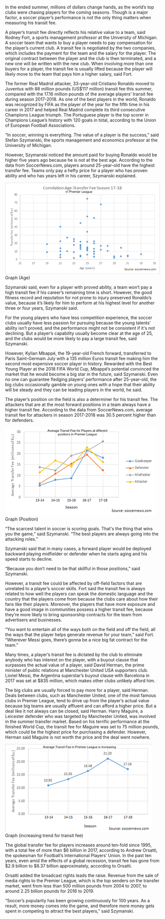 
In the ended summer, millions of dollars change hands, as the world’s top clubs were chasing players for the coming seasons. Though is a major factor, a soccer player’s performance is not the only thing matters when measuring his transit fee. 

A player’s transit fee directly reflects his relative value to a team, said Rodney Fort, a sports management professor at the University of Michigan. A soccer team that wants to buy a player needs to pay compensation for the player’s current club. A transit fee is negotiated by the two companies, which includes the payment for the team and the salary for the player. The original contract between the player and the club is then terminated, and a new one will be written with the new club. When involving more than one buyers for a player, the transit fee is usually lifted because the player will likely move to the team that pays him a higher salary, said Fort.

The former Real Madrid attacker, 33-year-old Cristiano Ronaldo moved to Juventus with 88 million pounds (US$117 million) transit fee this summer, compared with the 17.16 million pounds of the average players’ transit fee during season 2017-2018. As one of the best players in the world, Ronaldo was recognized by FIFA as the player of the year for the fifth time in his career in 2017 and helped Real Madrid complete its third consecutive Champions League triumph. The Portuguese player is the top scorer in Champions League’s history with 120 goals in total, according to the Union of European Football Associations. 


“In soccer, winning is everything. The value of a player is the success,” said Stefan Szymanski, the sports management and economics professor at the University of Michigan.  

However, Szymanski noticed the amount paid for buying Ronaldo would be higher five years ago because he is not at the best age. According to the data from SoccerNews.com, players around 25-year-old have the highest transfer fee. Teams only pay a hefty price for a player who has proven ability and who has years left in his career, Szymanski explained. 

![graphage](0963BEB3-1EA4-4382-A1E7-1E38721B4FCD.png)
Graph (Age)  

Szymanski said, even for a player with proved ability, a team won’t pay a high transit fee if his career’s remaining time is short. However, the good fitness record and reputation for not prone to injury preserved Ronaldo’s value, because it’s likely for him to perform at his highest level for another three or four years, Szymanski said.

For the young players who have less competition experience, the soccer clubs usually have less passion for pursuing because the young talents’ ability isn’t proved, and the performance might not be consistent if it's not declining. But a player’s capability usually become clear at the age of 25, and the clubs would be more likely to pay a large transit fee, said Szymanski.

However, Kylian Mbappé, the 19-year-old French forward, transferred to Paris Saint-Germain July with a 135 million Euros transit fee making him the second most expensive soccer player in history. Rewarded with the Best Young Player at the 2018 FIFA World Cup, Mbappé’s potential convinced the market that he would become a big star in the future, said Szymanski. Even no one can guarantee fledging players’ performance after 25-year-old, the big clubs occasionally gamble on young ones with a hope that their ability will be steady and they can be leading players in the world, he said.

The player’s position on the field is also a determiner for his transit fee. The attackers that are at the most forward positions in a team always have a higher transit fee. According to the data from SoccerNews.com, average transit fee for attackers in season 2017-2018 was 30.5 percent higher than for defenders. 

![graphage](49A85932-4F62-4512-9664-3570B7A1F31B.png)
Graph (Position) 

“The scarcest talent in soccer is scoring goals. That's the thing that wins you the game,” said Szymanski. “The best players are always going into the attacking roles.”

Szymanski said that in many cases, a forward player would be deployed backward playing midfielder or defender when he starts aging and his speed starts to decline. 

“Because you don’t need to be that skillful in those positions,” said Szymanski. 

However, a transit fee could be affected by off-field factors that are unrelated to a player’s soccer skills. Fort said the transit fee is always related to how well the players can speak the domestic language and the country that the players come from because the clubs care about how their fans like their players. Moreover, the players that have more exposure and have a good image in communities possess a higher transit fee, because they’re more likely to bring sponsorship contracts for the team from advertisers and businesses. 

“You want to entertain all of the ways both on the field and off the field, all the ways that the player helps generate revenue for your team,” said Fort. “Wherever Messi goes, there’s gonna be a nice big fat contract for the team.”

Many times, a player’s transit fee is dictated by the club to eliminate anybody who has interest on the player, with a buyout clause that surpasses the actual value of a player, said David Herman, the prime minister of public relations at Manchester United USA supporters club. Lionel Messi, the Argentina superstar’s buyout clause with Barcelona in 2017 was set at $835 million, which makes other clubs unlikely afford him.

The big clubs are usually forced to pay more for a player, said Herman. Deals between clubs, such as Manchester United, one of the most famous clubs in Premier League, tend to drive up from the player’s actual value because big teams are usually affluent and can afford a higher price. But a deal like it not always can be closed, said Herman. Harry Maguire, a Leicester defender who was targeted by Manchester United, was involved in the summer transfer market. Based on his terrific performance at the finished World Cup, the transit fee for Maguire was set to 75 million pounds, which could be the highest price for purchasing a defender. However, Herman said Maguire is not worth the price and the deal went nowhere. 


![graphage](64B00ADD-947F-46D6-8F19-3355E7472741.png)
Graph (increasing trend for transit fee)

 
The global transfer fee for players increases around ten-fold since 1995, with a total fee of more than $6 billion in 2017, according to Andrew Orsatti, the spokesman for Football’s International Players’ Union. In the past ten years, even amid the effects of a global recession, transit fee has gone from $2.9 billion to $6.37 billion approximately, according to Orsatti. 

Orsatti added the broadcast rights leads the raise. Revenue from the sale of media rights to the Premier League, which is the top senders on the transfer market, went from less than 500 million pounds from 2004 to 2007, to around 2.25 billion pounds for 2016 to 2019. 

“Soccer’s popularity has been growing continuously for 100 years. As a result, more money comes into the game, and therefore more money gets spent in competing to attract the best players,” said Szymanski.









